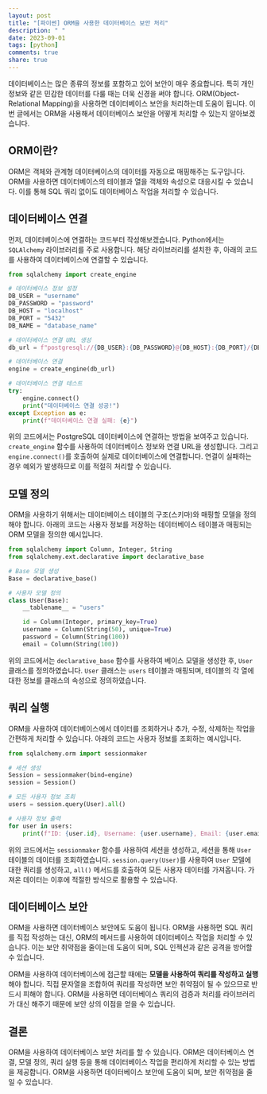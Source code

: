 ```yaml
---
layout: post
title: "[파이썬] ORM을 사용한 데이터베이스 보안 처리"
description: " "
date: 2023-09-01
tags: [python]
comments: true
share: true
---
```


데이터베이스는 많은 종류의 정보를 포함하고 있어 보안이 매우 중요합니다. 특히 개인정보와 같은 민감한 데이터를 다룰 때는 더욱 신경을 써야 합니다. ORM(Object-Relational Mapping)을 사용하면 데이터베이스 보안을 처리하는데 도움이 됩니다. 이번 글에서는 ORM을 사용해서 데이터베이스 보안을 어떻게 처리할 수 있는지 알아보겠습니다.

## ORM이란?

ORM은 객체와 관계형 데이터베이스의 데이터를 자동으로 매핑해주는 도구입니다. ORM을 사용하면 데이터베이스의 테이블과 열을 객체와 속성으로 대응시킬 수 있습니다. 이를 통해 SQL 쿼리 없이도 데이터베이스 작업을 처리할 수 있습니다.

## 데이터베이스 연결

먼저, 데이터베이스에 연결하는 코드부터 작성해보겠습니다. Python에서는 `SQLAlchemy` 라이브러리를 주로 사용합니다. 해당 라이브러리를 설치한 후, 아래의 코드를 사용하여 데이터베이스에 연결할 수 있습니다.

```python
from sqlalchemy import create_engine

# 데이터베이스 정보 설정
DB_USER = "username"
DB_PASSWORD = "password"
DB_HOST = "localhost"
DB_PORT = "5432"
DB_NAME = "database_name"

# 데이터베이스 연결 URL 생성
db_url = f"postgresql://{DB_USER}:{DB_PASSWORD}@{DB_HOST}:{DB_PORT}/{DB_NAME}"

# 데이터베이스 연결
engine = create_engine(db_url)

# 데이터베이스 연결 테스트
try:
    engine.connect()
    print("데이터베이스 연결 성공!")
except Exception as e:
    print(f"데이터베이스 연결 실패: {e}")
```

위의 코드에서는 PostgreSQL 데이터베이스에 연결하는 방법을 보여주고 있습니다. `create_engine` 함수를 사용하여 데이터베이스 정보와 연결 URL을 생성합니다. 그리고 `engine.connect()`를 호출하여 실제로 데이터베이스에 연결합니다. 연결이 실패하는 경우 예외가 발생하므로 이를 적절히 처리할 수 있습니다.

## 모델 정의

ORM을 사용하기 위해서는 데이터베이스 테이블의 구조(스키마)와 매핑할 모델을 정의해야 합니다. 아래의 코드는 사용자 정보를 저장하는 데이터베이스 테이블과 매핑되는 ORM 모델을 정의한 예시입니다.

```python
from sqlalchemy import Column, Integer, String
from sqlalchemy.ext.declarative import declarative_base

# Base 모델 생성
Base = declarative_base()

# 사용자 모델 정의
class User(Base):
    __tablename__ = "users"

    id = Column(Integer, primary_key=True)
    username = Column(String(50), unique=True)
    password = Column(String(100))
    email = Column(String(100))
```

위의 코드에서는 `declarative_base` 함수를 사용하여 베이스 모델을 생성한 후, `User` 클래스를 정의하였습니다. `User` 클래스는 `users` 테이블과 매핑되며, 테이블의 각 열에 대한 정보를 클래스의 속성으로 정의하였습니다.

## 쿼리 실행

ORM을 사용하여 데이터베이스에서 데이터를 조회하거나 추가, 수정, 삭제하는 작업을 간편하게 처리할 수 있습니다. 아래의 코드는 사용자 정보를 조회하는 예시입니다.

```python
from sqlalchemy.orm import sessionmaker

# 세션 생성
Session = sessionmaker(bind=engine)
session = Session()

# 모든 사용자 정보 조회
users = session.query(User).all()

# 사용자 정보 출력
for user in users:
    print(f"ID: {user.id}, Username: {user.username}, Email: {user.email}")
```

위의 코드에서는 `sessionmaker` 함수를 사용하여 세션을 생성하고, 세션을 통해 `User` 테이블의 데이터를 조회하였습니다. `session.query(User)`를 사용하여 `User` 모델에 대한 쿼리를 생성하고, `all()` 메서드를 호출하여 모든 사용자 데이터를 가져옵니다. 가져온 데이터는 이후에 적절한 방식으로 활용할 수 있습니다.

## 데이터베이스 보안

ORM을 사용하면 데이터베이스 보안에도 도움이 됩니다. ORM을 사용하면 SQL 쿼리를 직접 작성하는 대신, ORM의 메서드를 사용하여 데이터베이스 작업을 처리할 수 있습니다. 이는 보안 취약점을 줄이는데 도움이 되며, SQL 인젝션과 같은 공격을 방어할 수 있습니다.

ORM을 사용하여 데이터베이스에 접근할 때에는 **모델을 사용하여 쿼리를 작성하고 실행**해야 합니다. 직접 문자열을 조합하여 쿼리를 작성하면 보안 취약점이 될 수 있으므로 반드시 피해야 합니다. ORM을 사용하면 데이터베이스 쿼리의 검증과 처리를 라이브러리가 대신 해주기 때문에 보안 상의 이점을 얻을 수 있습니다.

## 결론

ORM을 사용하여 데이터베이스 보안 처리를 할 수 있습니다. ORM은 데이터베이스 연결, 모델 정의, 쿼리 실행 등을 통해 데이터베이스 작업을 편리하게 처리할 수 있는 방법을 제공합니다. ORM을 사용하면 데이터베이스 보안에 도움이 되며, 보안 취약점을 줄일 수 있습니다.